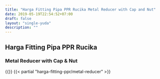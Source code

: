 ```yaml
---
title: "Harga Fitting Pipa PPR Rucika Metal Reducer with Cap and Nut"
date: 2019-05-19T22:54:52+07:00
draft: false
layout: "single-yuda"
description: ""
---
```


## Harga Fitting Pipa PPR Rucika
### Metal Reducer with Cap &amp; Nut
{{<kontak-button>}}
{{< partial "harga-fitting-ppr/metal-reducer" >}}
